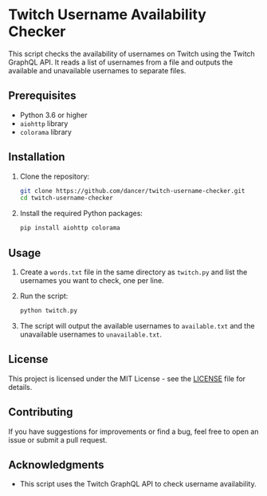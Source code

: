 # Twitch Username Availability Checker

This script checks the availability of usernames on Twitch using the Twitch GraphQL API. It reads a list of usernames from a file and outputs the available and unavailable usernames to separate files.

## Prerequisites

- Python 3.6 or higher
- `aiohttp` library
- `colorama` library

## Installation

1. Clone the repository:

    ```bash
    git clone https://github.com/dancer/twitch-username-checker.git
    cd twitch-username-checker
    ```

2. Install the required Python packages:

    ```bash
    pip install aiohttp colorama
    ```

## Usage

1. Create a `words.txt` file in the same directory as `twitch.py` and list the usernames you want to check, one per line.

2. Run the script:

    ```bash
    python twitch.py
    ```

3. The script will output the available usernames to `available.txt` and the unavailable usernames to `unavailable.txt`.

## License

This project is licensed under the MIT License - see the [LICENSE](LICENSE) file for details.

## Contributing

If you have suggestions for improvements or find a bug, feel free to open an issue or submit a pull request.

## Acknowledgments

- This script uses the Twitch GraphQL API to check username availability.
